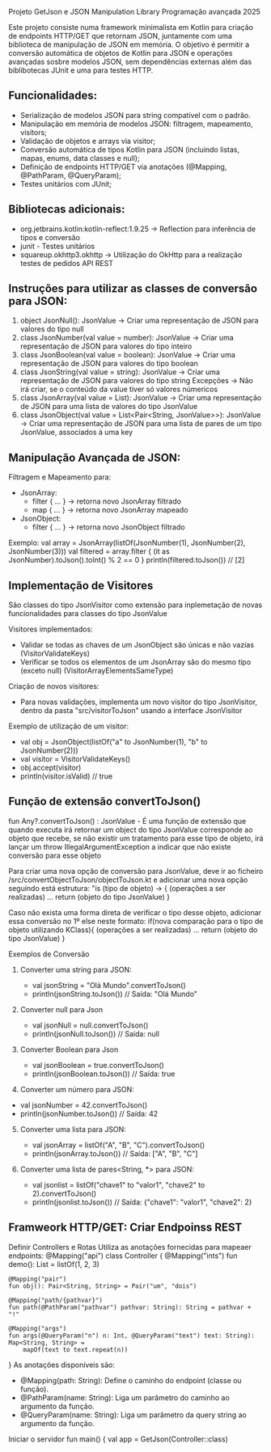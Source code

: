 Projeto GetJson e JSON Manipulation Library
Programação avançada 2025

Este projeto consiste numa framework minimalista em Kotlin para criação de endpoints HTTP/GET que retornam JSON, juntamente com uma biblioteca de manipulação de JSON em memória. O objetivo é permitir a conversão automática de objetos de Kotlin para JSON e operações avançadas sosbre modelos JSON, sem dependências externas além das biblibotecas JUnit e uma para testes HTTP.

Funcionalidades:
-
- Serialização de modelos JSON para string compatível com o padrão.
- Manipulação em memória de modelos JSON: filtragem, mapeamento, visitors;
- Validação de objetos e arrays via visitor;
- Conversão automática de tipos Kotlin para JSON (incluindo listas, mapas, enums, data classes e null);
- Definição de endpoints HTTP/GET via anotações (@Mapping, @PathParam, @QueryParam);
- Testes unitários com JUnit;

Bibliotecas adicionais:
-
- org.jetbrains.kotlin:kotlin-reflect:1.9.25 -> Reflection para inferência de tipos e conversão
- junit - Testes unitários
- squareup.okhttp3.okhttp -> Utilização do OkHttp para a realização testes de pedidos API REST

Instruções para utilizar as classes de conversão para JSON:
-
1. object JsonNull(): JsonValue -> Criar uma representação de JSON para valores do tipo null
2. class JsonNumber(val value = number): JsonValue -> Criar uma representação de JSON para valores do tipo inteiro
3. class JsonBoolean(val value = boolean): JsonValue -> Criar uma representação de JSON para valores do tipo boolean
4. class JsonString(val value = string): JsonValue -> Criar uma representação de JSON para valores do tipo string
   Excepções -> Não irá criar, se o conteúdo da value tiver só valores númericos
5. class JsonArray(val value = List<JsonValue>): JsonValue -> Criar uma representação de JSON para uma lista de valores do tipo JsonValue
6. class JsonObject(val value = List<Pair<String, JsonValue>>): JsonValue -> Criar uma representação de JSON para uma lista de pares de um tipo JsonValue, associados à uma key

Manipulação Avançada de JSON:
-
Filtragem e Mapeamento para:
- JsonArray:
  - filter { ... } → retorna novo JsonArray filtrado
  - map { ... } → retorna novo JsonArray mapeado
- JsonObject:
  - filter { ... } → retorna novo JsonObject filtrado
  
Exemplo:
    val array = JsonArray(listOf(JsonNumber(1), JsonNumber(2), JsonNumber(3)))
    val filtered = array.filter { (it as JsonNumber).toJson().toInt() % 2 == 0 }
    println(filtered.toJson()) // [2]

Implementação de Visitores
-
São classes do tipo JsonVisitor como extensão para inplemetação de novas funcionalidades para classes do tipo JsonValue

Visitores implementados:
- Validar se todas as chaves de um JsonObject são únicas e não vazias (VisitorValidateKeys)
- Verificar se todos os elementos de um JsonArray são do mesmo tipo (exceto null) (VisitorArrayElementsSameType)

Criação de novos visitores:
- Para novas validações, implementa um novo visitor do tipo JsonVisitor, dentro da pasta "src/visitorToJson" usando a interface JsonVisitor

Exemplo de utilização de um visitor:
- val obj = JsonObject(listOf("a" to JsonNumber(1), "b" to JsonNumber(2)))
- val visitor = VisitorValidateKeys()
- obj.accept(visitor)
- println(visitor.isValid) // true


Função de extensão convertToJson()
-
fun Any?.convertToJson() : JsonValue - É uma função de extensão que quando executa irá retornar um object do tipo JsonValue corresponde ao objeto que recebe, se não existir um tratamento para esse tipo de objeto, irá lançar um throw IllegalArgumentException a indicar que não existe conversão para esse objeto

Para criar uma nova opção de conversão para JsonValue, deve ir ao ficheiro /src/convertObjectToJson/objectToJson.kt e adicionar uma nova opção seguindo está estrutura: 
"is (tipo de objeto) -> { (operações a ser realizadas) ... return (objeto do tipo JsonValue) }

Caso não exista uma forma direta de verificar o tipo desse objeto, adicionar essa conversão no 1º else neste formato:
if(nova comparação para o tipo de objeto utilizando KClass){ (operações a ser realizadas) ... return (objeto do tipo JsonValue) }

Exemplos de Conversão
1. Converter uma string para JSON:
   - val jsonString = "Olá Mundo".convertToJson()
   - println(jsonString.toJson())  // Saída: "Olá Mundo"
 
2. Converter null para Json
   - val jsonNull = null.convertToJson()
   - println(jsonNull.toJson()) // Saída: null

3. Converter Boolean para Json
   - val jsonBoolean = true.convertToJson()
   - println(jsonBoolean.toJson()) // Saída: true

4. Converter um número para JSON:
  - val jsonNumber = 42.convertToJson()
  - println(jsonNumber.toJson())  // Saída: 42

5. Converter uma lista para JSON:
   - val jsonArray = listOf("A", "B", "C").convertToJson()
   - println(jsonArray.toJson())  // Saída: ["A", "B", "C"]

6. Converter uma lista de pares<String, *> para JSON:
   - val jsonlist = listOf("chave1" to "valor1", "chave2" to 2).convertToJson()
   - println(jsonlist.toJson())  // Saída: {"chave1": "valor1", "chave2": 2}

Framweork HTTP/GET: Criar Endpoinss REST
-------------------------

Definir Controllers e Rotas
Utiliza as anotações fornecidas para mapeaer endpoints:
@Mapping("api")
class Controller {
@Mapping("ints")
fun demo(): List<Int> = listOf(1, 2, 3)

    @Mapping("pair")
    fun obj(): Pair<String, String> = Pair("um", "dois")

    @Mapping("path/{pathvar}")
    fun path(@PathParam("pathvar") pathvar: String): String = pathvar + "!"

    @Mapping("args")
    fun args(@QueryParam("n") n: Int, @QueryParam("text") text: String): Map<String, String> =
        mapOf(text to text.repeat(n))
}
As anotações disponíveis são:
- @Mapping(path: String): Define o caminho do endpoint (classe ou função).
- @PathParam(name: String): Liga um parâmetro do caminho ao argumento da função.
- @QueryParam(name: String): Liga um parâmetro da query string ao argumento da função.

Iniciar o servidor
fun main() {
val app = GetJson(Controller::class)


